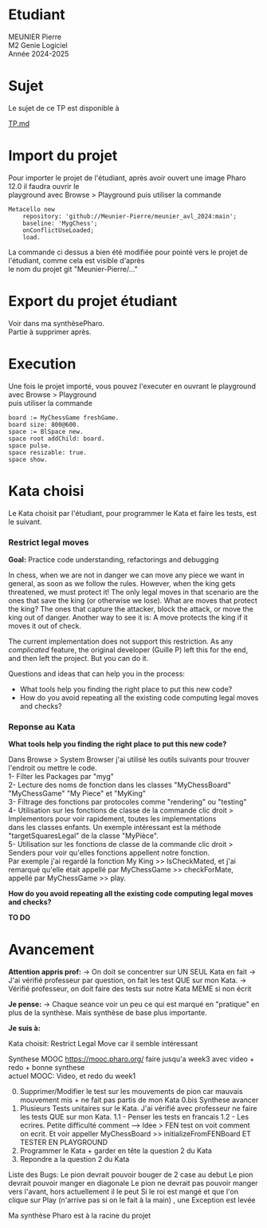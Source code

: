 


# Etudiant       

MEUNIER Pierre      
M2 Genie Logiciel     
Année 2024-2025     

# Sujet    

Le sujet de ce TP est disponible à    

[TP.md](./TP.md)   



# Import du projet     

Pour importer le projet de l'étudiant, après avoir ouvert  une image Pharo 12.0 il faudra ouvrir le    
playground avec Browse > Playground puis utiliser la commande

```
Metacello new
	repository: 'github://Meunier-Pierre/meunier_avl_2024:main';
	baseline: 'MygChess';
	onConflictUseLoaded;
	load.
```

La commande ci dessus a bien été modifiée pour pointé vers le projet de l'étudiant, comme cela est visible d'après     
le nom du projet git "Meunier-Pierre/..."      


# Export du projet étudiant   

Voir dans ma synthèsePharo.     
Partie à supprimer après.    

# Execution

Une fois le projet importé, vous pouvez l'executer en ouvrant le playground avec Browse > Playground     
puis utiliser la commande     

```
board := MyChessGame freshGame.
board size: 800@600.
space := BlSpace new.
space root addChild: board.
space pulse.
space resizable: true.
space show.
```

# Kata choisi   

Le Kata choisit par l'étudiant, pour programmer le Kata et faire les tests, est le suivant.

### Restrict legal moves

**Goal:** Practice code understanding, refactorings and debugging

In chess, when we are not in danger we can move any piece we want in general, as soon as we follow the rules.
However, when the king gets threatened, we must protect it!
The only legal moves in that scenario are the ones that save the king (or otherwise we lose).
What are moves that protect the king? The ones that capture the attacker, block the attack, or move the king out of danger.
Another way to see it is: A move protects the king if it moves it out of check.

The current implementation does not support this restriction.
As any *complicated* feature, the original developer (Guille P) left this for the end, and then left the project.
But you can do it.

Questions and ideas that can help you in the process:
- What tools help you finding the right place to put this new code?
- How do you avoid repeating all the existing code computing legal moves and checks?

### Reponse au Kata   

**What tools help you finding the right place to put this new code?**     

Dans Browse > System Browser j'ai utilisé les outils suivants pour trouver l'endroit ou mettre le code.    
1- Filter les Packages par "myg"     
2- Lecture des noms de fonction dans les classes "MyChessBoard" "MyChessGame" "My Piece" et "MyKing"    
3- Filtrage des fonctions par protocoles comme "rendering" ou "testing"       
4- Utilisation sur les fonctions de classe de la commande clic droit > Implementors pour voir rapidement, toutes les implementations   
     dans les classes enfants. Un exemple intéressant est la méthode "targetSquaresLegal" de la classe "MyPièce".    
5- Utilisation sur les fonctions de classe de la commande clic droit > Senders pour voir qu'elles fonctions appellent notre fonction.    
     Par exemple j'ai regardé la fonction My King >> IsCheckMated, et j'ai remarqué qu'elle était appellé par MyChessGame >> checkForMate,    
	 appellé par MyChessGame >> play.    


**How do you avoid repeating all the existing code computing legal moves and checks?**      

**TO DO**     


# Avancement         

**Attention appris prof:**
   -> On doit se concentrer sur UN SEUL Kata en fait 
   -> J'ai vérifié professeur par question, on fait les test QUE sur mon Kata.
   -> Vérifié professeur, on doit faire des tests sur notre Kata MEME si non écrit

**Je pense:**
    -> Chaque seance voir un peu ce qui est marqué en "pratique" en plus de la synthèse. Mais 
	synthèse de base plus importante.

**Je suis à:**    
    

Kata choisit: Restrict Legal Move car il semble intéressant    


Synthese MOOC https://mooc.pharo.org/ faire jusqu'a week3 avec video + redo + bonne synthese    
        actuel MOOC: Video, et redo du week1    

0.  Supprimer/Modifier le test sur les mouvements de pion car mauvais mouvement mis + ne fait pas partis de mon Kata
0.bis  Synthese avancer
1.  Plusieurs Tests unitaires sur le Kata. J'ai vérifié avec professeur ne faire les tests QUE sur mon Kata.
	1.1 - Penser les tests en francais
	1.2 - Les ecrires. Petite difficulté comment -->
			    Idee > FEN test on voit comment on ecrit. Et voir appeller MyChessBoard >> initializeFromFENBoard
				   ET TESTER EN PLAYGROUND
2. Programmer le Kata + garder en tête la question 2 du Kata
2. Repondre a la question 2 du Kata
	

Liste des Bugs:
	Le pion devrait pouvoir bouger de 2 case au debut
	Le pion devrait pouvoir manger en diagonale
	Le pion ne devrait pas pouvoir manger vers l'avant, hors actuellement il le peut
	Si le roi est mangé et que l'on clique sur Play (n'arrive pas si on le fait à la main) , une Exception est levée
  
  

Ma synthèse Pharo est à la racine du projet      
  
 



     
   

